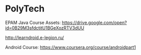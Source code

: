 # PolyTech

EPAM Java Course Assets: https://drive.google.com/open?id=0B29M3sfdctitU1BGeXozRTV3dUU

http://learndroid.e-legion.ru/

Android Course: https://www.coursera.org/course/androidpart1
